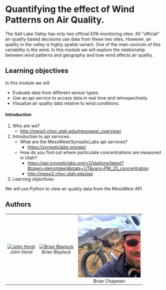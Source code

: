 # Quantifying the effect of Wind Patterns on Air Quality.

The Salt Lake Valley has only two official EPA monitoring sites. All "official" air-quality based decisions use data from these two sites. However, air quality in the valley is highly spatial variant. One of the main sources of this variability is the wind. In this module we will explore the relationship between wind patterns and geography and how wind affects air quality. 

## Learning objectives

In this module we will

- Evaluate data from different sensor types.
- Use an api service to access data in real time and retrospectively.
- Visualize air quality data relative to wind conditions.
#### Introduction
1. Who are we?
    - http://meso1.chpc.utah.edu/mesowest_overview/
2. Introduction to api services:
    - What are the MesoWest/SynopticLabs api services?
        - https://synopticlabs.org/api/
    - How do you find out where particulate concentrations are measured in Utah?  
        - https://api.synopticlabs.org/v2/stations/latest?&token=demotoken&state=UT&vars=PM_25_concentration
        - http://meso2.chpc.utah.edu/aq/
3. Learning objectives:


We will use Python to view air quality data from the MesoWest API.

## Authors

<table width="500" border="0" cellpadding="5">

<tr>

<td align="center" valign="center">
<a href="http://home.chpc.utah.edu/~u0035056/home/">
<img src="https://www.atmos.utah.edu/_images/people/tenure-line-faculty/John_Horel.jpg" alt="John Horel" style="width:200px;"> </a>
<br />
John Horel
</td>

<td align="center" valign="center">
<a href="https://github.com/blaylockbk">
<img src="https://avatars2.githubusercontent.com/u/6249613?s=400&v=4" alt="Brian Blaylock" style="width:200px;"/></a>
<br />
Brian Blaylock
</td>
<td align="center" valign="center">
<a href="https://github.com/chapmanbe">
<img src="../social_justice/brian_chapman.jpg" alt="Brian Chapman" style="width:200px;"/></a>
<br />
Brian Chapman
</td>
</tr>

</table>
